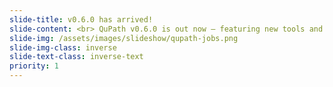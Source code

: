 ```yaml
---
slide-title: v0.6.0 has arrived!
slide-content: <br> QuPath v0.6.0 is out now — featuring new tools and a bunch of updates. Learn more about what's new in the new <a href="TODO"target=blank>detailed release notes</a> or check out the usual release notes <a href="https://github.com/qupath/qupath/releases/latest"target=blank>here</a>.
slide-img: /assets/images/slideshow/qupath-jobs.png
slide-img-class: inverse
slide-text-class: inverse-text
priority: 1
---
```

